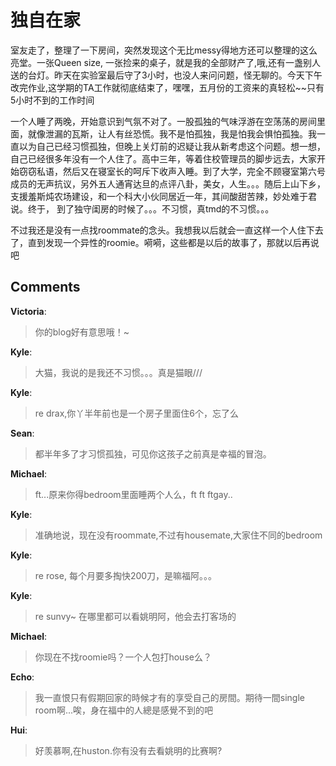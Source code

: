 # 独自在家

<div id="msgcns!9884D0A402622CB2!527" class="bvMsg"><p>室友走了，整理了一下房间，突然发现这个无比messy得地方还可以整理的这么亮堂。一张Queen size, 一张捡来的桌子，就是我的全部财产了,哦,还有一盏别人送的台灯。昨天在实验室最后守了3小时，也没人来问问题，怪无聊的。今天下午改完作业,这学期的TA工作就彻底结束了，嘿嘿，五月份的工资来的真轻松~~只有5小时不到的工作时间 </p> <p>一个人睡了两晚，开始意识到气氛不对了。一股孤独的气味浮游在空荡荡的房间里面，就像泄漏的瓦斯，让人有丝恐慌。我不是怕孤独，我是怕我会惧怕孤独。我一直以为自己已经习惯孤独，但晚上关灯前的迟疑让我从新考虑这个问题。想一想，自己已经很多年没有一个人住了。高中三年，等着住校管理员的脚步远去，大家开始窃窃私语，然后又在寝室长的呵斥下收声入睡。到了大学，完全不顾寝室第六号成员的无声抗议，另外五人通宵达旦的点评八卦，美女，人生。。。随后上山下乡，支援羞斯炖农场建设，和一个科大小伙同居近一年，其间酸甜苦辣，妙处难于君说。终于， 到了独守闺房的时候了。。。不习惯，真tmd的不习惯。。。</p> <p>不过我还是没有一点找roommate的念头。我想我以后就会一直这样一个人住下去了，直到发现一个异性的roomie。嗬嗬，这些都是以后的故事了，那就以后再说吧</p></div>

## Comments

**Victoria**:
> 你的blog好有意思哦！~

**Kyle**:
> 大猫，我说的是我还不习惯。。。真是猫眼///

**Kyle**:
> re drax,你丫半年前也是一个房子里面住6个，忘了么

**Sean**:
> 都半年多了才习惯孤独，可见你这孩子之前真是幸福的冒泡。

**Michael**:
> ft...原来你得bedroom里面睡两个人么，ft ft ftgay..

**Kyle**:
> 准确地说，现在没有roommate,不过有housemate,大家住不同的bedroom

**Kyle**:
> re rose, 每个月要多掏快200刀，是嘛福阿。。。

**Kyle**:
> re sunvy~ 在哪里都可以看姚明阿，他会去打客场的

**Michael**:
> 你现在不找roomie吗？一个人包打house么？

**Echo**:
> 我一直恨只有假期回家的時候才有的享受自己的房間。期待一間single room啊...唉，身在福中的人總是感覺不到的吧

**Hui**:
> 好羡慕啊,在huston.你有没有去看姚明的比赛啊?

